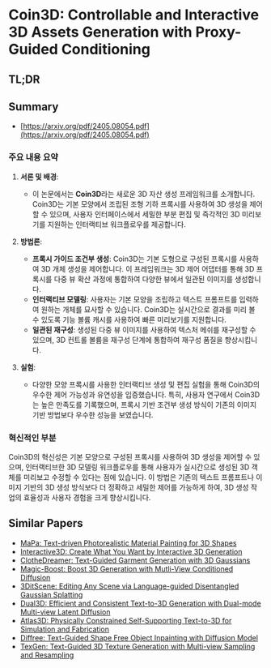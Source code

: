 # Coin3D: Controllable and Interactive 3D Assets Generation with Proxy-Guided Conditioning
## TL;DR
## Summary
- [https://arxiv.org/pdf/2405.08054.pdf](https://arxiv.org/pdf/2405.08054.pdf)

### 주요 내용 요약

1. **서론 및 배경**:
   - 이 논문에서는 **Coin3D**라는 새로운 3D 자산 생성 프레임워크를 소개합니다. Coin3D는 기본 모양에서 조립된 조형 기하 프록시를 사용하여 3D 생성을 제어할 수 있으며, 사용자 인터페이스에서 세밀한 부분 편집 및 즉각적인 3D 미리보기를 지원하는 인터랙티브 워크플로우를 제공합니다. 

2. **방법론**:
   - **프록시 가이드 조건부 생성**: Coin3D는 기본 도형으로 구성된 프록시를 사용하여 3D 개체 생성을 제어합니다. 이 프레임워크는 3D 제어 어댑터를 통해 3D 프록시를 다중 뷰 확산 과정에 통합하여 다양한 뷰에서 일관된 이미지를 생성합니다.
   - **인터랙티브 모델링**: 사용자는 기본 모양을 조립하고 텍스트 프롬프트를 입력하여 원하는 개체를 묘사할 수 있습니다. Coin3D는 실시간으로 결과를 미리 볼 수 있도록 기능 볼륨 캐시를 사용하여 빠른 미리보기를 지원합니다.
   - **일관된 재구성**: 생성된 다중 뷰 이미지를 사용하여 텍스처 메쉬를 재구성할 수 있으며, 3D 컨트롤 볼륨을 재구성 단계에 통합하여 재구성 품질을 향상시킵니다.

3. **실험**:
   - 다양한 모양 프록시를 사용한 인터랙티브 생성 및 편집 실험을 통해 Coin3D의 우수한 제어 가능성과 유연성을 입증했습니다. 특히, 사용자 연구에서 Coin3D는 높은 만족도를 기록했으며, 프록시 기반 조건부 생성 방식이 기존의 이미지 기반 방법보다 우수한 성능을 보였습니다.

### 혁신적인 부분
Coin3D의 혁신성은 기본 모양으로 구성된 프록시를 사용하여 3D 생성을 제어할 수 있으며, 인터랙티브한 3D 모델링 워크플로우를 통해 사용자가 실시간으로 생성된 3D 객체를 미리보고 수정할 수 있다는 점에 있습니다. 이 방법은 기존의 텍스트 프롬프트나 이미지 기반의 3D 생성 방식보다 더 정확하고 세밀한 제어를 가능하게 하여, 3D 생성 작업의 효율성과 사용자 경험을 크게 향상시킵니다.

## Similar Papers
- [MaPa: Text-driven Photorealistic Material Painting for 3D Shapes](2404.17569.md)
- [Interactive3D: Create What You Want by Interactive 3D Generation](2404.16510.md)
- [ClotheDreamer: Text-Guided Garment Generation with 3D Gaussians](2406.16815.md)
- [Magic-Boost: Boost 3D Generation with Mutli-View Conditioned Diffusion](2404.06429.md)
- [3DitScene: Editing Any Scene via Language-guided Disentangled Gaussian Splatting](2405.18424.md)
- [Dual3D: Efficient and Consistent Text-to-3D Generation with Dual-mode Multi-view Latent Diffusion](2405.09874.md)
- [Atlas3D: Physically Constrained Self-Supporting Text-to-3D for Simulation and Fabrication](2405.18515.md)
- [Diffree: Text-Guided Shape Free Object Inpainting with Diffusion Model](2407.16982.md)
- [TexGen: Text-Guided 3D Texture Generation with Multi-view Sampling and Resampling](2408.01291.md)
